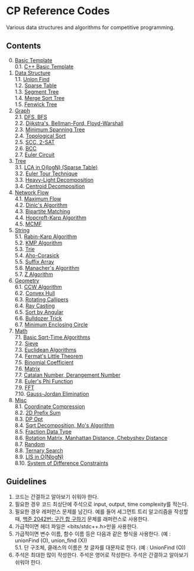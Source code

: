 # CP Reference Codes
Various data structures and algorithms for competitive programming.

## Contents
0. [Basic Template](https://github.com/manoflearning/cp-reference-codes/tree/master/reference-codes/0-basic-template) <br>
0.1. [C++ Basic Template](https://github.com/manoflearning/cp-reference-codes/blob/master/reference-codes/0-basic-template/cpp_basic_template.cpp) <br>
1. [Data Structure](https://github.com/manoflearning/cp-reference-codes/tree/master/reference-codes/1-data-structure) <br>
1.1. [Union Find](https://github.com/manoflearning/cp-reference-codes/blob/master/reference-codes/1-data-structure/union_find.cpp) <br>
1.2. [Sparse Table](https://github.com/manoflearning/cp-reference-codes/blob/master/reference-codes/1-data-structure/sparse_table.cpp) <br>
1.3. [Segment Tree](https://github.com/manoflearning/cp-reference-codes/tree/master/reference-codes/1-data-structure/segment-tree) <br>
1.4. [Merge Sort Tree](https://github.com/manoflearning/cp-reference-codes/tree/master/reference-codes/1-data-structure/merge-sort-tree) <br>
1.5. [Fenwick Tree](https://github.com/manoflearning/cp-reference-codes/tree/master/reference-codes/1-data-structure/fenwick-tree) <br>
2. [Graph](https://github.com/manoflearning/cp-reference-codes/tree/master/reference-codes/2-graph) <br>
2.1. [DFS, BFS](https://github.com/manoflearning/cp-reference-codes/blob/master/reference-codes/2-graph/dfs_bfs.cpp) <br>
2.2. [Dijkstra's, Bellman-Ford, Floyd-Warshall](https://github.com/manoflearning/cp-reference-codes/blob/master/reference-codes/2-graph/dijkstra_bellman_ford_floyd_warshall.cpp) <br>
2.3. [Minimum Spanning Tree](https://github.com/manoflearning/cp-reference-codes/blob/master/reference-codes/2-graph/minimum_spanning_tree.cpp) <br>
2.4. [Topological Sort](https://github.com/manoflearning/cp-reference-codes/tree/master/reference-codes/2-graph/topological-sort) <br>
2.5. [SCC, 2-SAT](https://github.com/manoflearning/cp-reference-codes/tree/master/reference-codes/2-graph/scc-2-sat) <br>
2.6. [BCC](https://github.com/manoflearning/cp-reference-codes/blob/master/reference-codes/2-graph/bcc.cpp) <br>
2.7. [Euler Circuit](https://github.com/manoflearning/cp-reference-codes/blob/master/reference-codes/2-graph/euler_circuit.cpp) <br>
3. [Tree](https://github.com/manoflearning/cp-reference-codes/tree/master/reference-codes/3-tree) <br>
3.1. [LCA in O(logN) (Sparse Table)](https://github.com/manoflearning/cp-reference-codes/blob/master/reference-codes/3-tree/lca_in_o_logn_sparse_table.cpp) <br>
3.2. [Euler Tour Technique](https://github.com/manoflearning/cp-reference-codes/tree/master/reference-codes/3-tree/euler-tour-technique) <br>
3.3. [Heavy-Light Decomposition](https://github.com/manoflearning/cp-reference-codes/tree/master/reference-codes/3-tree/heavy-light-decomposition) <br>
3.4. [Centroid Decomposition](https://github.com/manoflearning/cp-reference-codes/blob/master/reference-codes/3-tree/centroid_decomposition.cpp) <br>
4. [Network Flow](https://github.com/manoflearning/cp-reference-codes/tree/master/reference-codes/4-network-flow) <br>
4.1. [Maximum Flow](https://github.com/manoflearning/cp-reference-codes/tree/master/reference-codes/4-network-flow/maximum-flow) <br>
4.2. [Dinic's Algorithm](https://github.com/manoflearning/cp-reference-codes/blob/master/reference-codes/4-network-flow/dinics_algorithm.cpp) <br>
4.3. [Bipartite Matching](https://github.com/manoflearning/cp-reference-codes/blob/master/reference-codes/4-network-flow/bipartite_matching.cpp) <br>
4.4. [Hopcroft-Karp Algorithm](https://github.com/manoflearning/cp-reference-codes/blob/master/reference-codes/4-network-flow/hopcroft_karp_algorithm.cpp) <br>
4.5. [MCMF](https://github.com/manoflearning/cp-reference-codes/blob/master/reference-codes/4-network-flow/mcmf.cpp) <br>
5. [String](https://github.com/manoflearning/cp-reference-codes/tree/master/reference-codes/5-string) <br>
5.1. [Rabin-Karp Algorithm](https://github.com/manoflearning/cp-reference-codes/tree/master/reference-codes/5-string/rabin-karp-algorithm) <br>
5.2. [KMP Algorithm](https://github.com/manoflearning/cp-reference-codes/blob/master/reference-codes/5-string/kmp_algorithm.cpp) <br>
5.3. [Trie](https://github.com/manoflearning/cp-reference-codes/tree/master/reference-codes/5-string/trie) <br>
5.4. [Aho-Corasick](https://github.com/manoflearning/cp-reference-codes/blob/master/reference-codes/5-string/aho_corasick.cpp) <br>
5.5. [Suffix Array](https://github.com/manoflearning/cp-reference-codes/blob/master/reference-codes/5-string/suffix_array.cpp) <br>
5.6. [Manacher's Algorithm](https://github.com/manoflearning/cp-reference-codes/blob/master/reference-codes/5-string/manachers_algorithm.cpp) <br>
5.7. [Z Algorithm](https://github.com/manoflearning/cp-reference-codes/blob/master/reference-codes/5-string/z_algorithm.cpp) <br>
6. [Geometry](https://github.com/manoflearning/cp-reference-codes/tree/master/reference-codes/6-geometry) <br>
6.1. [CCW Algorithm](https://github.com/manoflearning/cp-reference-codes/blob/master/reference-codes/6-geometry/ccw_algorithm.cpp) <br>
6.2. [Convex Hull](https://github.com/manoflearning/cp-reference-codes/tree/master/reference-codes/6-geometry/convex-hull) <br>
6.3. [Rotating Callipers](https://github.com/manoflearning/cp-reference-codes/blob/master/reference-codes/6-geometry/rotating_callipers.cpp) <br>
6.4. [Ray Casting](https://github.com/manoflearning/cp-reference-codes/blob/master/reference-codes/6-geometry/ray_casting.cpp) <br>
6.5. [Sort by Angular](https://github.com/manoflearning/cp-reference-codes/blob/master/reference-codes/6-geometry/sort_by_angular.cpp) <br>
6.6. [Bulldozer Trick](https://github.com/manoflearning/cp-reference-codes/blob/master/reference-codes/6-geometry/bulldozer_trick.cpp) <br>
6.7. [Minimum Enclosing Circle](https://github.com/manoflearning/cp-reference-codes/blob/master/reference-codes/6-geometry/minimum_enclosing_circle.cpp) <br>
7. [Math](https://github.com/manoflearning/cp-reference-codes/tree/master/reference-codes/7-math) <br>
7.1. [Basic Sqrt-Time Algorithms](https://github.com/manoflearning/cp-reference-codes/tree/master/reference-codes/7-math/basic-sqrt-time-algorithms) <br>
7.2. [Sieve](https://github.com/manoflearning/cp-reference-codes/blob/master/reference-codes/7-math/sieve.cpp) <br>
7.3. [Euclidean Algorithms](https://github.com/manoflearning/cp-reference-codes/blob/master/reference-codes/7-math/euclidean_algorithms.cpp) <br>
7.4. [Fermat's Little Theorem](https://github.com/manoflearning/cp-reference-codes/blob/master/reference-codes/7-math/fermats_little_theorem.cpp) <br>
7.5. [Binomial Coefficient](https://github.com/manoflearning/cp-reference-codes/blob/master/reference-codes/7-math/binomial_coefficient.cpp) <br>
7.6. [Matrix](https://github.com/manoflearning/cp-reference-codes/blob/master/reference-codes/7-math/matrix.cpp) <br>
7.7. [Catalan Number, Derangement Number](https://github.com/manoflearning/cp-reference-codes/blob/master/reference-codes/7-math/catalan_number_derangement_number.cpp) <br>
7.8. [Euler's Phi Function](https://github.com/manoflearning/cp-reference-codes/blob/master/reference-codes/7-math/eulers_phi_function.cpp) <br>
7.9. [FFT](https://github.com/manoflearning/cp-reference-codes/blob/master/reference-codes/7-math/fft.cpp) <br>
7.10. [Gauss-Jordan Elimination](https://github.com/manoflearning/cp-reference-codes/blob/master/reference-codes/7-math/gauss_jordan_elimination.cpp) <br>
8. [Misc](https://github.com/manoflearning/cp-reference-codes/tree/master/reference-codes/8-misc) <br>
8.1. [Coordinate Compression](https://github.com/manoflearning/cp-reference-codes/blob/master/reference-codes/8-misc/coordinate_compression.cpp) <br>
8.2. [2D Prefix Sum](https://github.com/manoflearning/cp-reference-codes/blob/master/reference-codes/8-misc/2d_prefix_sum.cpp) <br>
8.3. [DP Opt](https://github.com/manoflearning/cp-reference-codes/blob/master/reference-codes/8-misc/dp_opt.cpp) <br>
8.4. [Sqrt Decomposition, Mo's Algorithm](https://github.com/manoflearning/cp-reference-codes/blob/master/reference-codes/8-misc/sqrt_decomposition_mos_algorithm.cpp) <br>
8.5. [Fraction Data Type](https://github.com/manoflearning/cp-reference-codes/blob/master/reference-codes/8-misc/fraction_data_type.cpp) <br>
8.6. [Rotation Matrix, Manhattan Distance, Chebyshev Distance](https://github.com/manoflearning/cp-reference-codes/blob/master/reference-codes/8-misc/rotation_matrix_manhattan_distance_chebyshev_distance.txt) <br>
8.7. [Random](https://github.com/manoflearning/cp-reference-codes/blob/master/reference-codes/8-misc/random.cpp) <br>
8.8. [Ternary Search](https://github.com/manoflearning/cp-reference-codes/blob/master/reference-codes/8-misc/ternary_search.cpp) <br>
8.9. [LIS in O(NlogN)](https://github.com/manoflearning/cp-reference-codes/tree/master/reference-codes/8-misc/lis-in-o-nlogn) <br>
8.10. [System of Difference Constraints](https://github.com/manoflearning/cp-reference-codes/blob/master/reference-codes/8-misc/system_of_difference_constraints.cpp) <br>

## Guidelines
1. 코드는 간결하고 알아보기 쉬워야 한다. <br>
2. 필요한 경우 코드 최상단에 주석으로 input, output, time complexity를 적는다. <br>
3. 필요한 경우 레퍼런스 문제를 남긴다. 예를 들어 세그먼트 트리 알고리즘을 작성할 때, [백준 2042번: 구간 합 구하기](https://www.acmicpc.net/problem/2042) 문제를 래퍼런스로 사용한다. <br>
4. 가급적이면 헤더 파일은 <bits/stdc++.h>만을 사용한다. <br>
5. 가급적이면 변수 이름, 함수 이름 등은 다음과 같은 형식을 사용한다. (예 : unionFind (O), union_find (X)) <br>
5.1. 단 구조체, 클래스의 이름은 첫 글자를 대문자로 한다. (예 : UnionFind (O)) <br>
6. 주석은 최대한 많이 작성한다. 주석은 영어로 작성한다. 주석은 간결하고 알아보기 쉬워야 한다. <br>
